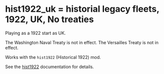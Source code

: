 # hist1922_uk = historial legacy fleets, 1922, UK, No treaties

Playing as a 1922 start as UK.

The Washington Naval Treaty is not in effect.
The Versailles Treaty is not in effect.

Works with the `hist1922` (Historical 1922) mod.

See the [hist1922](hist1922.md) documentation for details.

